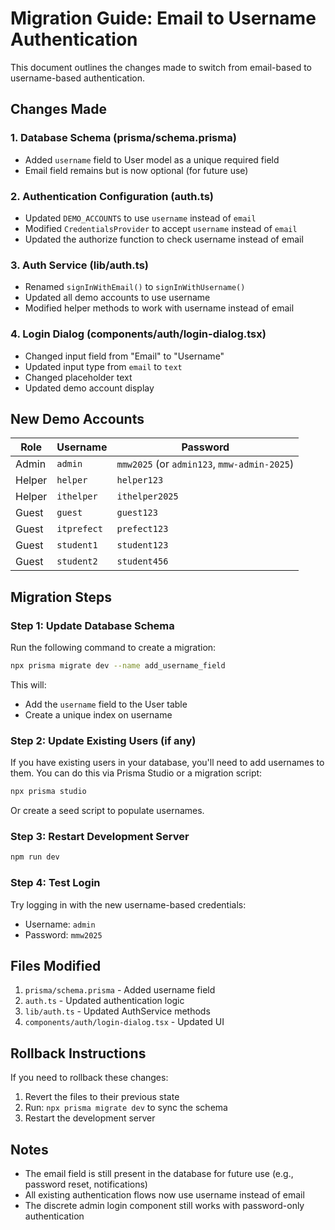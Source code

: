 # Migration Guide: Email to Username Authentication

This document outlines the changes made to switch from email-based to username-based authentication.

## Changes Made

### 1. Database Schema (prisma/schema.prisma)
- Added `username` field to User model as a unique required field
- Email field remains but is now optional (for future use)

### 2. Authentication Configuration (auth.ts)
- Updated `DEMO_ACCOUNTS` to use `username` instead of `email`
- Modified `CredentialsProvider` to accept `username` instead of `email`
- Updated the authorize function to check username instead of email

### 3. Auth Service (lib/auth.ts)
- Renamed `signInWithEmail()` to `signInWithUsername()`
- Updated all demo accounts to use username
- Modified helper methods to work with username instead of email

### 4. Login Dialog (components/auth/login-dialog.tsx)
- Changed input field from "Email" to "Username"
- Updated input type from `email` to `text`
- Changed placeholder text
- Updated demo account display

## New Demo Accounts

| Role | Username | Password |
|------|----------|----------|
| Admin | `admin` | `mmw2025` (or `admin123`, `mmw-admin-2025`) |
| Helper | `helper` | `helper123` |
| Helper | `ithelper` | `ithelper2025` |
| Guest | `guest` | `guest123` |
| Guest | `itprefect` | `prefect123` |
| Guest | `student1` | `student123` |
| Guest | `student2` | `student456` |

## Migration Steps

### Step 1: Update Database Schema
Run the following command to create a migration:

```bash
npx prisma migrate dev --name add_username_field
```

This will:
- Add the `username` field to the User table
- Create a unique index on username

### Step 2: Update Existing Users (if any)
If you have existing users in your database, you'll need to add usernames to them. You can do this via Prisma Studio or a migration script:

```bash
npx prisma studio
```

Or create a seed script to populate usernames.

### Step 3: Restart Development Server
```bash
npm run dev
```

### Step 4: Test Login
Try logging in with the new username-based credentials:
- Username: `admin`
- Password: `mmw2025`

## Files Modified

1. `prisma/schema.prisma` - Added username field
2. `auth.ts` - Updated authentication logic
3. `lib/auth.ts` - Updated AuthService methods
4. `components/auth/login-dialog.tsx` - Updated UI

## Rollback Instructions

If you need to rollback these changes:

1. Revert the files to their previous state
2. Run: `npx prisma migrate dev` to sync the schema
3. Restart the development server

## Notes

- The email field is still present in the database for future use (e.g., password reset, notifications)
- All existing authentication flows now use username instead of email
- The discrete admin login component still works with password-only authentication
